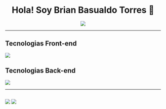 <div align="center">
  <h1> Hola! Soy Brian Basualdo Torres 👋</h1>
  <img src="https://i.postimg.cc/MTsWg9Ww/Formas-Coloridas-Encabezado-Banner.png">
</div>
<hr></hr>
<h2 dir="auto" class="anchor">Tecnologias Front-end</h2>
<div >
<p align="left" dir="auto">
  <a href="https://skillicons.dev" class="anchor">
    <img src="https://skillicons.dev/icons?i=html,css,javascript,react"/>
  </a>
</p>
</div>
<h2 dir="auto" class="anchor">Tecnologias Back-end</h2>
<div>
<p align="left" dir="auto">
  <a href="https://skillicons.dev" class="anchor">
    <img src="https://skillicons.dev/icons?i=py,django,nodejs,git,githubactions,mysql,postgres,java,hibernate,maven,spring"/>
  </a>
</p>
</div>
<hr></hr>
<br>
<div>
<img src="https://github-readme-stats.vercel.app/api?username=brianbasualdot&hide=contribs,prs&theme=transparent">
<img heigth"200em" src="https://github-readme-stats.vercel.app/api/top-langs/?username=brianbasualdot&layout=compact&theme=transparent"/> 
</div>
